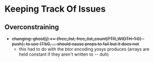 # Keeping Track Of Issues

## Overconstraining
* ~~changing: ghost[j] <= {free_list, free_list_count[PTR_WIDTH-1:0] - push}; to use {1'b0, ... should cause props to fail but it does not~~
  * this had to do with the btor encoding yosys produces (arrays are held constant if they aren't written to -- duh)
